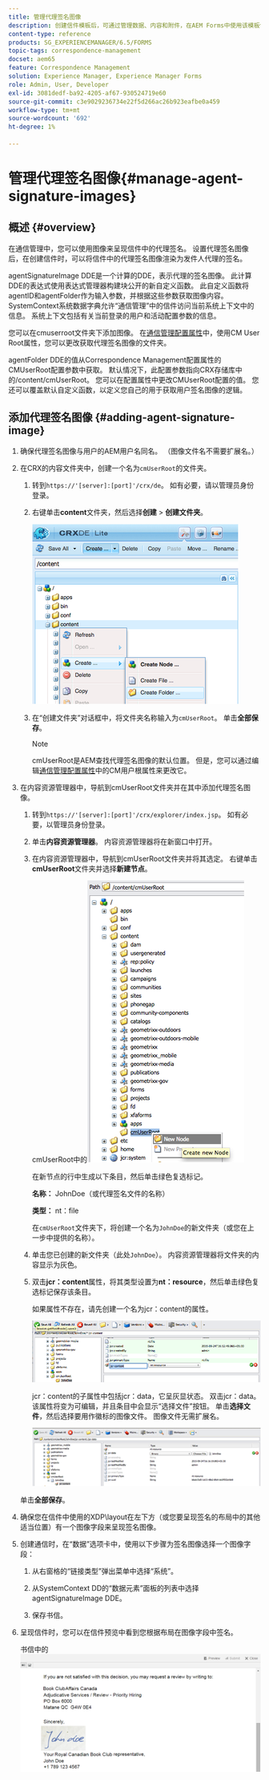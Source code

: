 ```yaml
---
title: 管理代理签名图像
description: 创建信件模板后，可通过管理数据、内容和附件，在AEM Forms中使用该模板创建信件。
content-type: reference
products: SG_EXPERIENCEMANAGER/6.5/FORMS
topic-tags: correspondence-management
docset: aem65
feature: Correspondence Management
solution: Experience Manager, Experience Manager Forms
role: Admin, User, Developer
exl-id: 3081dedf-ba92-4205-af67-930524719e60
source-git-commit: c3e9029236734e22f5d266ac26b923eafbe0a459
workflow-type: tm+mt
source-wordcount: '692'
ht-degree: 1%

---
```


# 管理代理签名图像{#manage-agent-signature-images}

## 概述 {#overview}

在通信管理中，您可以使用图像来呈现信件中的代理签名。 设置代理签名图像后，在创建信件时，可以将信件中的代理签名图像渲染为发件人代理的签名。

agentSignatureImage DDE是一个计算的DDE，表示代理的签名图像。 此计算DDE的表达式使用表达式管理器构建块公开的新自定义函数。 此自定义函数将agentID和agentFolder作为输入参数，并根据这些参数获取图像内容。 SystemContext系统数据字典允许“通信管理”中的信件访问当前系统上下文中的信息。 系统上下文包括有关当前登录的用户和活动配置参数的信息。

您可以在cmuserroot文件夹下添加图像。 在[通信管理配置属性](/help/forms/using/cm-configuration-properties.md)中，使用CM User Root属性，您可以更改获取代理签名图像的文件夹。

agentFolder DDE的值从Correspondence Management配置属性的CMUserRoot配置参数中获取。 默认情况下，此配置参数指向CRX存储库中的/content/cmUserRoot。 您可以在配置属性中更改CMUserRoot配置的值。
您还可以覆盖默认自定义函数，以定义您自己的用于获取用户签名图像的逻辑。

## 添加代理签名图像 {#adding-agent-signature-image}

1. 确保代理签名图像与用户的AEM用户名同名。 （图像文件名不需要扩展名。）
1. 在CRX的内容文件夹中，创建一个名为`cmUserRoot`的文件夹。

   1. 转到`https://'[server]:[port]'/crx/de`。 如有必要，请以管理员身份登录。

   1. 右键单击&#x200B;**content**&#x200B;文件夹，然后选择&#x200B;**创建** > **创建文件夹**。

      ![创建文件夹](assets/1_createnode_cmuserroot.png)

   1. 在“创建文件夹”对话框中，将文件夹名称输入为`cmUserRoot`。 单击&#x200B;**全部保存**。

      >[!NOTE]
      >
      >cmUserRoot是AEM查找代理签名图像的默认位置。 但是，您可以通过编辑[通信管理配置属性](/help/forms/using/cm-configuration-properties.md)中的CM用户根属性来更改它。

1. 在内容资源管理器中，导航到cmUserRoot文件夹并在其中添加代理签名图像。

   1. 转到`https://'[server]:[port]'/crx/explorer/index.jsp`。 如有必要，以管理员身份登录。
   1. 单击&#x200B;**内容资源管理器**。 内容资源管理器将在新窗口中打开。
   1. 在内容资源管理器中，导航到cmUserRoot文件夹并将其选定。 右键单击&#x200B;**cmUserRoot**&#x200B;文件夹并选择&#x200B;**新建节点**。

      cmUserRoot中的![新节点](assets/2_cmuserroot_newnode.png)

      在新节点的行中生成以下条目，然后单击绿色复选标记。

      **名称：** JohnDoe（或代理签名文件的名称）

      **类型：** nt：file

      在`cmUserRoot`文件夹下，将创建一个名为`JohnDoe`的新文件夹（或您在上一步中提供的名称）。

   1. 单击您已创建的新文件夹（此处`JohnDoe`）。 内容资源管理器将文件夹的内容显示为灰色。

   1. 双击&#x200B;**jcr：content**&#x200B;属性，将其类型设置为&#x200B;**nt：resource**，然后单击绿色复选标记保存该条目。

      如果属性不存在，请先创建一个名为jcr：content的属性。

      ![jcr：content属性](assets/3_jcrcontentntresource.png)

      jcr：content的子属性中包括jcr：data，它呈灰显状态。 双击jcr：data。 该属性将变为可编辑，并且条目中会显示“选择文件”按钮。 单击&#x200B;**选择文件**，然后选择要用作徽标的图像文件。 图像文件无需扩展名。

      ![JCR数据](assets/5_jcrdata.png)

   单击&#x200B;**全部保存**。

1. 确保您在信件中使用的XDP\layout在左下方（或您要呈现签名的布局中的其他适当位置）有一个图像字段来呈现签名图像。
1. 创建通信时，在“数据”选项卡中，使用以下步骤为签名图像选择一个图像字段：

   1. 从右窗格的“链接类型”弹出菜单中选择“系统”。

   1. 从SystemContext DD的“数据元素”面板的列表中选择agentSignatureImage DDE。

   1. 保存书信。

1. 呈现信件时，您可以在信件预览中看到您根据布局在图像字段中签名。

   书信中的![代理签名图像](assets/letterwithsignature.png)
